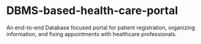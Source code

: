 # DBMS-based-health-care-portal
An end-to-end Database focused portal for patient registration, organizing information, and fixing
appointments with healthcare professionals.
